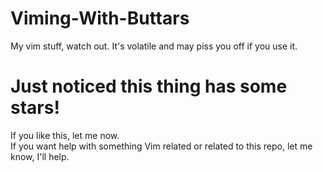 Viming-With-Buttars
===================

My vim stuff, watch out. It's volatile and may piss you off if you use it.


# Just noticed this thing has some stars!

If you like this, let me now.   
If you want help with something Vim related or related to this repo, let me know, I'll help.
